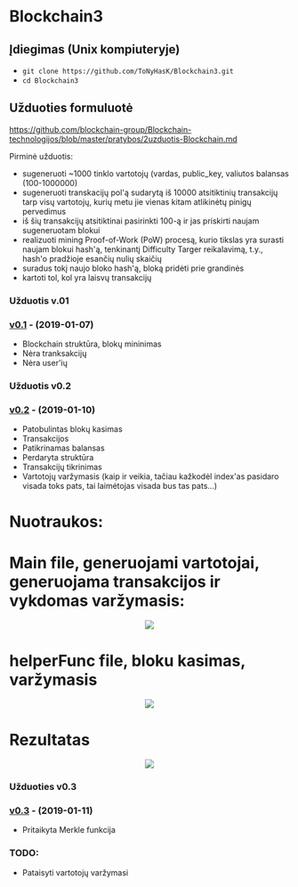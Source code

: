 ﻿# Blockchain3

## Įdiegimas (Unix kompiuteryje) 

- `git clone https://github.com/ToNyHasK/Blockchain3.git`
- `cd Blockchain3`

## Užduoties formuluotė
https://github.com/blockchain-group/Blockchain-technologijos/blob/master/pratybos/2uzduotis-Blockchain.md

Pirminė užduotis:
* sugeneruoti ~1000 tinklo vartotojų (vardas, public_key, valiutos balansas (100-1000000)
* sugeneruoti transkacijų pol'ą sudarytą iš 10000 atsitiktinių transakcijų tarp visų vartotojų, kurių metu jie vienas kitam atlikinėtų pinigų pervedimus
* iš šių transakcijų atsitiktinai pasirinkti 100-ą ir jas priskirti naujam sugeneruotam blokui
* realizuoti mining Proof-of-Work (PoW) procesą, kurio tikslas yra surasti naujam blokui hash'ą, tenkinantį Difficulty Targer reikalavimą, t.y., hash'o pradžioje esančių nulių skaičių
* suradus tokį naujo bloko hash'ą, bloką pridėti prie grandinės
* kartoti tol, kol yra laisvų transakcijų

### Užduotis v.01

### [v0.1](https://github.com/ToNyHasK/Blockchain3/releases/tag/v0.1) - (2019-01-07)

* Blockchain struktūra, blokų mininimas
* Nėra tranksakcijų
* Nėra user'ių

### Užduotis v0.2

### [v0.2](https://github.com/ToNyHasK/Blockchain3/releases/tag/v0.2) - (2019-01-10)

* Patobulintas blokų kasimas
* Transakcijos
* Patikrinamas balansas
* Perdaryta struktūra
* Transakcijų tikrinimas
* Vartotojų varžymasis (kaip ir veikia, tačiau kažkodėl index'as pasidaro visada toks pats, tai laimėtojas visada bus tas pats...)
# Nuotraukos:

# Main file, generuojami vartotojai, generuojama transakcijos ir vykdomas varžymasis:

<p align="center"> 
  <img src='https://github.com/ToNyHasK/Blockchain3/tree/master/assets/pirmas_main.PNG'>
</p>

# helperFunc file, bloku kasimas, varžymasis 

<p align="center"> 
  <img src='https://github.com/ToNyHasK/Blockchain3/tree/master/assets/antras_helper.PNG'>
</p>

# Rezultatas

<p align="center"> 
  <img src='https://github.com/ToNyHasK/Blockchain3/tree/master/assets/winners.PNG'>
</p>

### Užduoties v0.3

### [v0.3](https://github.com/ToNyHasK/Blockchain3/releases/tag/v0.3) - (2019-01-11)

* Pritaikyta Merkle funkcija

### TODO:

* Pataisyti vartotojų varžymasi

